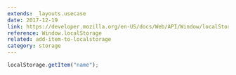 ```yaml
---
extends: _layouts.usecase
date: 2017-12-19
link: https://developer.mozilla.org/en-US/docs/Web/API/Window/localStorage
reference: Window.localStorage
related: add-item-to-localstorage
category: storage
---
```



```javascript
localStorage.getItem("name");
```

